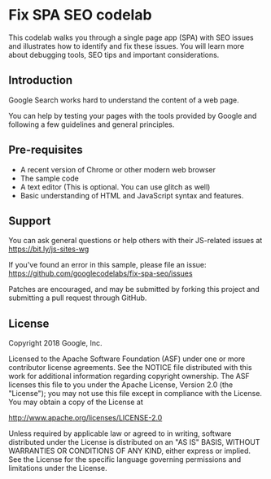 Fix SPA SEO codelab
============

This codelab walks you through a single page app (SPA) with SEO issues and illustrates how to identify and fix these issues. You will learn more about debugging tools, SEO tips and important considerations. 

Introduction
------------
Google Search works hard to understand the content of a web page. 

You can help by testing your pages with the tools provided by Google and following a few guidelines and general principles.

Pre-requisites
--------------

- A recent version of Chrome or other modern web browser
- The sample code
- A text editor (This is optional. You can use glitch as well) 
- Basic understanding of HTML and JavaScript syntax and features.

Support
-------

You can ask general questions or help others with their JS-related issues at https://bit.ly/js-sites-wg

If you've found an error in this sample, please file an issue:
https://github.com/googlecodelabs/fix-spa-seo/issues

Patches are encouraged, and may be submitted by forking this project and
submitting a pull request through GitHub.

License
-------

Copyright 2018 Google, Inc.

Licensed to the Apache Software Foundation (ASF) under one or more contributor
license agreements.  See the NOTICE file distributed with this work for
additional information regarding copyright ownership.  The ASF licenses this
file to you under the Apache License, Version 2.0 (the "License"); you may not
use this file except in compliance with the License.  You may obtain a copy of
the License at

  http://www.apache.org/licenses/LICENSE-2.0

Unless required by applicable law or agreed to in writing, software
distributed under the License is distributed on an "AS IS" BASIS, WITHOUT
WARRANTIES OR CONDITIONS OF ANY KIND, either express or implied.  See the
License for the specific language governing permissions and limitations under
the License.
